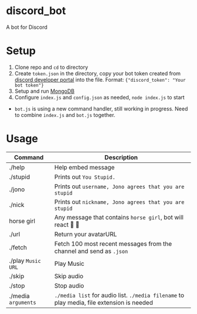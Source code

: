 # discord_bot

A bot for Discord

# Setup

1. Clone repo and `cd` to directory
2. Create `token.json` in the directory, copy your bot token created from [discord developer portal](https://discord.com/developers/applications) into the file. Format: `{"discord_token": "Your bot token"}`
3. Setup and run [MongoDB](https://docs.mongodb.com/manual/administration/install-community/)
4. Configure `index.js` and `config.json` as needed, `node index.js` to start

- `bot.js` is using a new command handler, still working in progress. Need to combine `index.js` and `bot.js` together.

# Usage

| Command             | Description                                                                               |
| ------------------- | ----------------------------------------------------------------------------------------- |
| ./help              | Help embed message                                                                        |
| ./stupid            | Prints out `You Stupid.`                                                                  |
| ./jono              | Prints out `username, Jono agrees that you are stupid`                                    |
| ./nick              | Prints out `nickname, Jono agrees that you are stupid`                                    |
| horse girl          | Any message that contains `horse girl`, bot will react 🐴 👧                              |
| ./url               | Return your avatarURL                                                                     |
| ./fetch             | Fetch 100 most recent messages from the channel and send as `.json`                       |
| ./play `Music URL`  | Play Music                                                                                |
| ./skip              | Skip audio                                                                                |
| ./stop              | Stop audio                                                                                |
| ./media `arguments` | `./media list` for audio list. `./media filename` to play media, file extension is needed |
